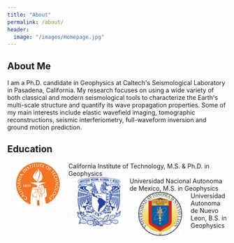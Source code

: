 ```yaml
---
title: "About"
permalink: /about/
header:
  image: "/images/Homepage.jpg"
---
```

## About Me
I am a Ph.D. candidate in Geophysics at Caltech's Seismological Laboratory in Pasadena, California. My research focuses on using a wide variety of both classical and modern seismological tools to characterize the Earth's multi-scale structure and quantify its wave propagation properties. Some of my main interests include elastic wavefield imaging, tomographic reconstructions, seismic interferiometry, full-waveform inversion and ground motion prediction.

## Education
<div class="row">
<img src="/images/CALTECH_LOGO.png" align="left" width="100" hspace="20"> California Institute of Technology, M.S. & Ph.D. in Geophysics
</div>
<img src="/images/UNAM_LOGO.png" align="left" width="100" hspace="20"> Universidad Nacional Autonoma de Mexico, M.S. in Geophysics
</div>
<img src="/images/UANL_LOGO.png" align="left" width="100" hspace="20"> Universidad Autonoma de Nuevo Leon, B.S. in Geophysics
</div>
